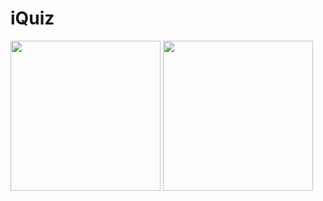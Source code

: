 # iQuiz
<div>
    <img width="240" src="https://github.com/pedroeduardo36/iQuiz/assets/72145714/3649fb6d-eaa1-4bad-8a4b-73252c67c575" />
    <img width="240" src="https://github.com/pedroeduardo36/iQuiz/assets/72145714/0bb344fb-7b31-4865-8ad8-5af4fa415a4a" />
</div>
